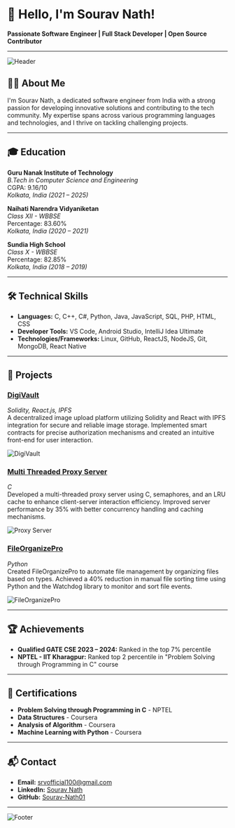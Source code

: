 # 👋 Hello, I'm Sourav Nath!

**Passionate Software Engineer | Full Stack Developer | Open Source Contributor**

---

![Header](https://your-image-link.com/header.jpg)

## 🧑‍💻 About Me

I'm Sourav Nath, a dedicated software engineer from India with a strong passion for developing innovative solutions and contributing to the tech community. My expertise spans across various programming languages and technologies, and I thrive on tackling challenging projects.

---

## 🎓 Education

**Guru Nanak Institute of Technology**  
_B.Tech in Computer Science and Engineering_  
CGPA: 9.16/10  
_Kolkata, India (2021 – 2025)_

**Naihati Narendra Vidyaniketan**  
_Class XII - WBBSE_  
Percentage: 83.60%  
_Kolkata, India (2020 – 2021)_

**Sundia High School**  
_Class X - WBBSE_  
Percentage: 82.85%  
_Kolkata, India (2018 – 2019)_

---

## 🛠️ Technical Skills

- **Languages:** C, C++, C#, Python, Java, JavaScript, SQL, PHP, HTML, CSS
- **Developer Tools:** VS Code, Android Studio, IntelliJ Idea Ultimate
- **Technologies/Frameworks:** Linux, GitHub, ReactJS, NodeJS, Git, MongoDB, React Native

---

## 💼 Projects

### [DigiVault](https://github.com/Sourav-Nath01/DigiVault)
_Solidity, React.js, IPFS_  
A decentralized image upload platform utilizing Solidity and React with IPFS integration for secure and reliable image storage. Implemented smart contracts for precise authorization mechanisms and created an intuitive front-end for user interaction.

![DigiVault](https://your-image-link.com/digivault.jpg)

### [Multi Threaded Proxy Server](https://github.com/Sourav-Nath01/MultiThreadedProxyServerClient-main)
_C_  
Developed a multi-threaded proxy server using C, semaphores, and an LRU cache to enhance client-server interaction efficiency. Improved server performance by 35% with better concurrency handling and caching mechanisms.

![Proxy Server](https://your-image-link.com/proxyserver.jpg)

### [FileOrganizePro](https://github.com/Sourav-Nath01/FileOrganizePro)
_Python_  
Created FileOrganizePro to automate file management by organizing files based on types. Achieved a 40% reduction in manual file sorting time using Python and the Watchdog library to monitor and sort file events.

![FileOrganizePro](https://your-image-link.com/fileorganizepro.jpg)

---

## 🏆 Achievements

- **Qualified GATE CSE 2023 – 2024:** Ranked in the top 7% percentile
- **NPTEL - IIT Kharagpur:** Ranked top 2 percentile in "Problem Solving through Programming in C" course

---

## 📜 Certifications

- **Problem Solving through Programming in C** - NPTEL
- **Data Structures** - Coursera
- **Analysis of Algorithm** - Coursera
- **Machine Learning with Python** - Coursera

---

## 📬 Contact

- **Email:** [srvofficial100@gmail.com](mailto:srvofficial100@gmail.com)
- **LinkedIn:** [Sourav Nath](https://www.linkedin.com/in/sourav-nath-144157240)
- **GitHub:** [Sourav-Nath01](https://github.com/Sourav-Nath01)

---

![Footer](https://your-image-link.com/footer.jpg)
